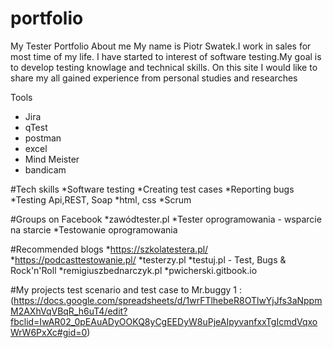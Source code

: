# portfolio
My Tester Portfolio
About me
 My name is Piotr Swatek.I work in sales for most time of my life. I have started to interest of software testing.My goal is to develop testing knowlage and technical skills. On this site I would like to share my all gained experience from personal studies and researches

Tools
* Jira 
* qTest
* postman
* excel
* Mind Meister 
* bandicam 


#Tech skills
*Software testing
*Creating test cases
*Reporting bugs
*Testing Api,REST, Soap
*html, css
*Scrum 

#Groups on Facebook
*zawódtester.pl
*Tester oprogramowania - wsparcie na starcie
*Testowanie oprogramowania


#Recommended blogs
*https://szkolatestera.pl/
*https://podcasttestowanie.pl/
*testerzy.pl
*testuj.pl - Test, Bugs & Rock'n'Roll
*remigiuszbednarczyk.pl
*pwicherski.gitbook.io

#My projects
test scenario and  test case to Mr.buggy 1 : 
(https://docs.google.com/spreadsheets/d/1wrFTlhebeR8OTlwYjJfs3aNppmM2AXhVqVBqR_h6uT4/edit?fbclid=IwAR02_0pEAuADyOOKQ8yCgEEDyW8uPjeAIpyvanfxxTgIcmdVqxoWrW6PxXc#gid=0)

